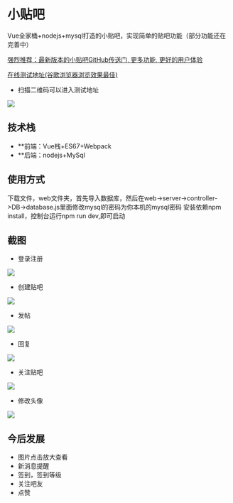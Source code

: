 # 小贴吧

Vue全家桶+nodejs+mysql打造的小贴吧，实现简单的贴吧功能（部分功能还在完善中）

[强烈推荐：最新版本的小贴吧GitHub传送门, 更多功能, 更好的用户体验](https://github.com/heikaimu/post-web-app)

[在线测试地址(谷歌浏览器浏览效果最佳)](http://www.heikaimu.top:3389)

* 扫描二维码可以进入测试地址

![](https://github.com/heikaimu/L-bar/raw/master/show/qr.png)

## 技术栈
* **前端：Vue栈+ES67+Webpack
* **后端：nodejs+MySql

## 使用方式

下载文件，web文件夹，首先导入数据库，然后在web->server->controller->DB->database.js里面修改mysql的密码为你本机的mysql密码
安装依赖npm install，控制台运行npm run dev,即可启动

## 截图

* 登录注册

![](https://github.com/heikaimu/L-bar/raw/master/show/a.gif)

* 创建贴吧

![](https://github.com/heikaimu/L-bar/raw/master/show/b.gif)

* 发帖

![](https://github.com/heikaimu/L-bar/raw/master/show/c.gif)

* 回复

![](https://github.com/heikaimu/L-bar/raw/master/show/d.gif)

* 关注贴吧

![](https://github.com/heikaimu/L-bar/raw/master/show/e.gif)

* 修改头像

![](https://github.com/heikaimu/L-bar/raw/master/show/f.gif)

## 今后发展

* 图片点击放大查看
* 新消息提醒
* 签到，签到等级
* 关注吧友
* 点赞
